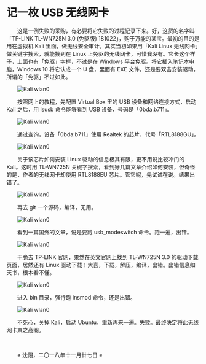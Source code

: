 # 记一枚 USB 无线网卡

&emsp;&emsp;这是一例失败的采购，有必要将它失败的过程记录下来。好，这货的名字叫「TP-LINK TL-WN725N 3.0 (免驱版) 181022」，购于万能的某宝。最初的目的是用在虚拟机 Kali 里面，做无线安全审计。其实当初如果用「Kali Linux 无线网卡」做关键字搜索，就能搜到在 Linux 上免驱的无线网卡，可惜我没有。它长这个样子，上面也有「免驱」字样，不过是在 Windows 平台免驱。将它插入笔记本电脑，Windows 10 将它认成一个 U 盘，里面有 EXE 文件，还是要双击安装驱动，所谓的「免驱」不过如此。

&emsp;&emsp;![Kali wlan0](https://github.com/voyageplanet/plan42/blob/master/99_file/01_img/20181127-kali-wlan0-03.png)

&emsp;&emsp;按照网上的教程，先配置 Virtual Box 里的 USB 设备和网络连接方式，启动 Kali 之后，用 lsusb 命令能够看到 USB 设备，号码是「0bda:b711」。

&emsp;&emsp;![Kali wlan0](https://github.com/voyageplanet/plan42/blob/master/99_file/01_img/20181127-kali-wlan0-02.png)

&emsp;&emsp;通过查询，设备「0bda:b711」使用 Realtek 的芯片，代号「RTL8188GU」。

&emsp;&emsp;![Kali wlan0](https://github.com/voyageplanet/plan42/blob/master/99_file/01_img/20181127-kali-wlan0-01.png)

&emsp;&emsp;关于该芯片如何安装 Linux 驱动的信息极其有限，更不用说比较冷门的 Kali。这时用 TL-WN725N 关键字搜索，看到好几篇文章介绍如何安装，但奇怪的是，作者的无线网卡却使用 RTL8188EU 芯片。管它呢，先试试在说。结果出错了。

&emsp;&emsp;![Kali wlan0](https://github.com/voyageplanet/plan42/blob/master/99_file/01_img/20181127-kali-wlan0-04.png)

&emsp;&emsp;再去 git 一个源码，编译，无用。

&emsp;&emsp;![Kali wlan0](https://github.com/voyageplanet/plan42/blob/master/99_file/01_img/20181127-kali-wlan0-08.png)

&emsp;&emsp;看到一篇国外的文章，说是要跑 usb_modeswitch 命令。跑一遍，出错。

&emsp;&emsp;![Kali wlan0](https://github.com/voyageplanet/plan42/blob/master/99_file/01_img/20181127-kali-wlan0-05.png)

&emsp;&emsp;干脆去 TP-LINK 官网，果然在英文官网上找到 TL-WN725N 3.0 的驱动下载页面，居然还有 Linux 驱动下载！大喜，下载，解压，编译，出错。出错信息如天书，根本看不懂。

&emsp;&emsp;![Kali wlan0](https://github.com/voyageplanet/plan42/blob/master/99_file/01_img/20181127-kali-wlan0-06.png)

&emsp;&emsp;进入 bin 目录，强行跑 insmod 命令，还是出错。

&emsp;&emsp;![Kali wlan0](https://github.com/voyageplanet/plan42/blob/master/99_file/01_img/20181127-kali-wlan0-07.png)

&emsp;&emsp;不死心，关掉 Kali，启动 Ubuntu，重新再来一遍。失败。最终决定将此无线网卡束之高阁。

&emsp;&emsp;

&emsp;&emsp;※ 沈翎，二〇一八年十一月廿七日 ※